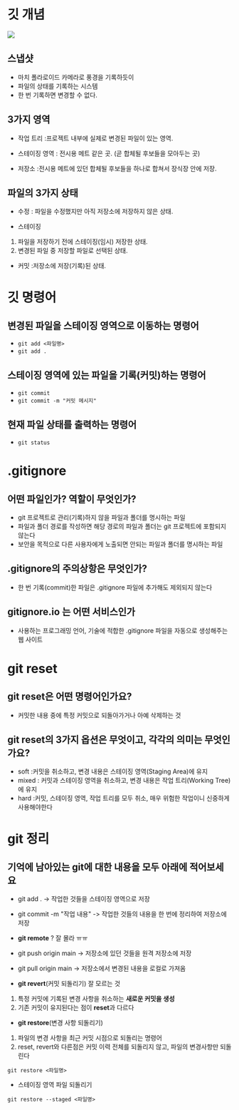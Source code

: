 # 깃 개념

![](https://encrypted-tbn0.gstatic.com/images?q=tbn:ANd9GcT2aRJR6dWUGsjhkUzKkGp-3787npBEJcJblg&s)


## 스냅샷
- 마치 폴라로이드 카메라로 풍경을 기록하듯이
- 파일의 상태를 기록하는 시스템
- 한 번 기록하면 변경할 수 없다.

## 3가지 영역
- 작업 트리 :프로젝트 내부에 실제로
            변경된 파일이 있는 영역.
- 스테이징 영역 : 전시용 메트 같은 곳.
(곧 합체될 후보들을 모아두는 곳)

- 저장소 :전시용 메트에 있던 합체될 후보들을 하나로 합쳐서 장식장 안에 저장.

## 파일의 3가지 상태
- 수정 : 파일을 수정했지만 아직 저장소에 저장하지 않은 상태.

- 스테이징 
1. 파일을 저장하기 전에 스테이징(임시) 저장한 상태.
2. 변경된 파일 중 저장할 파일로 선택된 상태.

- 커밋 :저장소에 저장(기록)된 상태.

# 깃 명령어

## 변경된 파일을 스테이징 영역으로 이동하는 명령어
- `git add <파일명>`
- `git add .`

## 스테이징 영역에 있는 파일을 기록(커밋)하는 명령어

- `git commit`
- `git commit -m "커밋 메시지"`

## 현재 파일 상태를 출력하는 명령어
- `git status`

# .gitignore

## 어떤 파일인가? 역할이 무엇인가?
- git 프로젝트로 관리(기록)하지 않을 파일과 폴더를 명시하는 파일
- 파일과 폴더 경로를 작성하면 해당 경로의 파일과 폴더는 git 프로젝트에 포함되지 않는다
- 보안을 목적으로 다른 사용자에게 노출되면 안되는 파일과 폴더를 명시하는 파일

## .gitignore의 주의상항은 무엇인가?
- 한 번 기록(commit)한 파일은 .gitignore 파일에 추가해도 제외되지 않는다

## gitignore.io 는 어떤 서비스인가
- 사용하는 프로그래밍 언어, 기술에 적합한 .gitignore 파일을 자동으로 생성해주는 웹 사이트

# git reset

## git reset은 어떤 명령어인가요?
- 커밋한 내용 중에 특정 커밋으로 되돌아가거나 아예 삭제하는 것

## git reset의 3가지 옵션은 무엇이고, 각각의 의미는 무엇인가요?
- soft :커밋을 취소하고, 변경 내용은 스테이징 영역(Staging Area)에 유지
- mixed : 커밋과 스테이징 영역을 취소하고, 변경 내용은 작업 트리(Working Tree)에 유지
- hard :커밋, 스테이징 영역, 작업 트리를 모두 취소, 매우 위험한 작업이니 신중하게 사용해야한다

# git 정리

## 기억에 남아있는 git에 대한 내용을 모두 아래에 적어보세요
- git add . -> 작업한 것들을 스테이징 영역으로 저장
- git commit -m "작업 내용" -> 작업한 것들의 내용을 한 번에 정리하여 저장소에 저장
 - **git remote** ? 잘 몰라 ㅠㅠ
 - git push origin main -> 저장소에 있던 것들을 원격 저장소에 저장
 - git pull origin main -> 저장소에서 변경된 내용을 로컬로 가져옴

 - **git revert**(커밋 되돌리기) 잘 모르는 것
 1. 특정 커밋에 기록된 변경 사항을 취소하는 **새로운 커밋을 생성**
 2. 기존 커밋이 유지된다는 점이 **reset**과 다르다

 - **git restore**(변경 사항 되돌리기)
 1. 파일의 변경 사항을 최근 커밋 시점으로 되돌리는 명령어
 2. reset, revert와 다른점은 커밋 이력 전체를 되돌리지 않고, 파일의 변경사항만 되돌린다
 ```
 git restore <파일명>

 ```
- 스테이징 영역 파일 되돌리기
```
git restore --staged <파일명>

```
